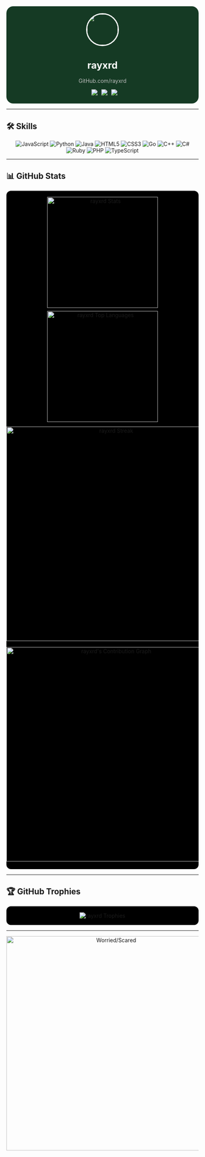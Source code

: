 <!-- Compact Profile Dashboard for rayxrd -->

<div align="center" style="background:#153a24; border-radius:18px; padding:18px 0; max-width:560px; margin:auto;">
  <img src="https://avatars.githubusercontent.com/u/your-github-id?v=4" width="80" style="border-radius:50%;border:3px solid #ffffff;">
  <h1 style="color:#ffffff; font-size:1.8em;">rayxrd</h1>
  <p style="color:#c0c0c0;">GitHub.com/rayxrd</p>
  <div>
    <img src="https://img.shields.io/twitter/follow/?logo=twitter&style=for-the-badge&color=000000" alt="" style="margin:0 3px;">
    <img src="https://img.shields.io/github/followers/rayxrd?label=Followers&style=for-the-badge&color=000000" style="margin:0 3px;">
    <img src="https://img.shields.io/github/stars/rayxrd?label=Stars&style=for-the-badge&color=000000" style="margin:0 3px;">
    <img src="https://komarev.com/ghpvc/?username=rayxrd&label=Profile%20views&color=000000&style=for-the-badge" style="margin:0 3px;">
  </div>
</div>

---
## 🛠️ Skills

<p align="center">
  <img src="https://img.shields.io/badge/JavaScript-F7DF1E?style=for-the-badge&logo=javascript&logoColor=000000" alt="JavaScript">
  <img src="https://img.shields.io/badge/Python-3776AB?style=for-the-badge&logo=python&logoColor=ffffff" alt="Python">
  <img src="https://img.shields.io/badge/Java-007396?style=for-the-badge&logo=java&logoColor=ffffff" alt="Java">
  <img src="https://img.shields.io/badge/HTML5-E34F26?style=for-the-badge&logo=html5&logoColor=ffffff" alt="HTML5">
  <img src="https://img.shields.io/badge/CSS3-1572B6?style=for-the-badge&logo=css3&logoColor=ffffff" alt="CSS3">
  <img src="https://img.shields.io/badge/Go-00ADD8?style=for-the-badge&logo=go&logoColor=ffffff" alt="Go">
  <img src="https://img.shields.io/badge/C++-00599C?style=for-the-badge&logo=c%2B%2B&logoColor=ffffff" alt="C++">
  <img src="https://img.shields.io/badge/C%23-239120?style=for-the-badge&logo=c%23&logoColor=ffffff" alt="C#">
  <img src="https://img.shields.io/badge/Ruby-CC342D?style=for-the-badge&logo=ruby&logoColor=ffffff" alt="Ruby">
  <img src="https://img.shields.io/badge/PHP-777BB4?style=for-the-badge&logo=php&logoColor=ffffff" alt="PHP">
  <img src="https://img.shields.io/badge/TypeScript-3178C6?style=for-the-badge&logo=typescript&logoColor=ffffff" alt="TypeScript">
</p>

---

## 📊 GitHub Stats
<div align="center" style="background:#000000; border-radius:12px; margin:12px auto; padding:12px 0; max-width:560px;">
  <div style="display:flex;flex-wrap:wrap;justify-content:center;">
    <img src="https://github-readme-stats.vercel.app/api?username=rayxrd&show_icons=true&theme=dark&border_radius=12&bg_color=000000&title_color=ffffff&text_color=c0c0c0&icon_color=ffffff" width="290" alt="rayxrd Stats" style="margin:4px;">
    <img src="https://github-readme-stats.vercel.app/api/top-langs?username=rayxrd&show_icons=true&theme=dark&border_radius=12&bg_color=000000&title_color=ffffff&text_color=c0c0c0&icon_color=ffffff&layout=compact" width="290" alt="rayxrd Top Languages" style="margin:4px;">
  </div>
  <img src="https://github-readme-streak-stats.herokuapp.com/?user=rayxrd&theme=dark&background=000000&ring=ffffff&fire=ffffff&currStreakLabel=ffffff&sideNums=ffffff&sideLabels=c0c0c0&dates=c0c0c0&border_radius=12" width="560" alt="rayxrd Streak" style="margin:8px 0;">
  <img src="https://github-readme-activity-graph.vercel.app/graph?username=rayxrd&theme=react-dark&bg_color=000000&color=ffffff&line=ffffff&point=c0c0c0" width="560" alt="rayxrd's Contribution Graph" style="margin:8px 0;">
</div>

---

## 🏆 GitHub Trophies
<div align="center" style="background:#000000; border-radius:12px; padding:12px; max-width:560px; margin:auto;">
  <img src="https://github-profile-trophy.vercel.app/?username=rayxrd&theme=dark&no-frame=true&column=7" alt="rayxrd Trophies" style="margin:4px;">
</div>

---



<p align="center" style="margin-top:12px;">
  <img alt="Worried/Scared" width="560" src="https://raw.githubusercontent.com/rayxrd/rayxrd/47211229bb3336d16951ca863ed0c61929bf8a78/.github/worried-scared.gif">
</p>
